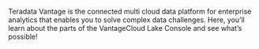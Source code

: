 Teradata Vantage is the connected multi cloud data platform for enterprise analytics that enables you to solve complex data challenges. Here, you’ll learn about the parts of the VantageCloud Lake Console and see what’s possible!

